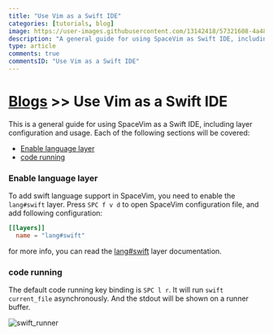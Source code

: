 ```yaml
---
title: "Use Vim as a Swift IDE"
categories: [tutorials, blog]
image: https://user-images.githubusercontent.com/13142418/57321608-4a484880-7134-11e9-8e43-5fa05085d7e5.png
description: "A general guide for using SpaceVim as Swift IDE, including layer configuration, requiems installation and usage."
type: article
comments: true
commentsID: "Use Vim as a Swift IDE"
---
```


# [Blogs](../blog/) >> Use Vim as a Swift IDE

This is a general guide for using SpaceVim as a Swift IDE, including layer configuration and usage. 
Each of the following sections will be covered:

<!-- vim-markdown-toc GFM -->

- [Enable language layer](#enable-language-layer)
- [code running](#code-running)

<!-- vim-markdown-toc -->

### Enable language layer

To add swift language support in SpaceVim, you need to enable the `lang#swift` layer. Press `SPC f v d` to open
SpaceVim configuration file, and add following configuration:

```toml
[[layers]]
  name = "lang#swift"
```

for more info, you can read the [lang#swift](../layers/lang/swift/) layer documentation.

### code running

The default code running key binding is `SPC l r`. It will run `swift current_file` asynchronously.
And the stdout will be shown on a runner buffer.

![swift_runner](https://user-images.githubusercontent.com/13142418/89795928-96fea880-db5b-11ea-81c4-7f3384f419e7.png)

